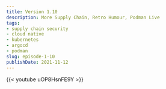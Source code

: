 ```yaml
---
title: Version 1.10
description: More Supply Chain, Retro Humour, Podman Live
tags:
- supply chain security
- cloud native
- kubernetes
- argocd
- podman
slug: episode-1-10
publishDate: 2021-11-12
---
```

{{< youtube uOP8HsnFE9Y >}}